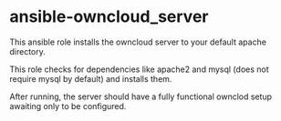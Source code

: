# ansible-owncloud_server
This ansible role installs the owncloud server to your default apache directory.

This role checks for dependencies like apache2 and mysql (does not require mysql by default) and installs them.

After running, the server should have a fully functional ownclod setup awaiting only to be configured.